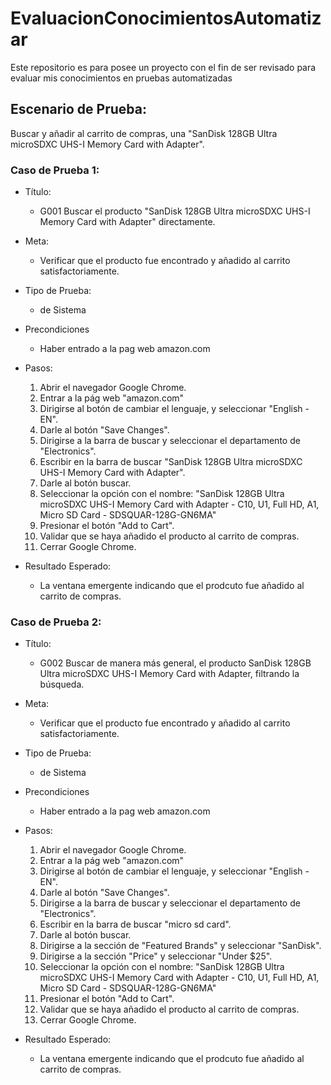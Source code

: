 # EvaluacionConocimientosAutomatizar
Este repositorio es para posee un proyecto con el fin de ser revisado para evaluar mis conocimientos en pruebas automatizadas


## Escenario de Prueba: 
Buscar y añadir al carrito de compras, una "SanDisk 128GB Ultra microSDXC UHS-I Memory Card with Adapter".

### Caso de Prueba 1:

* Título:
	* G001 Buscar el producto "SanDisk 128GB Ultra microSDXC UHS-I Memory Card with Adapter" directamente.

* Meta: 
	* Verificar que el producto fue encontrado y añadido al carrito satisfactoriamente.

* Tipo de Prueba:
	* de Sistema
	
* Precondiciones
	* Haber entrado a la pag web amazon.com
	
* Pasos:
	1. Abrir el navegador Google Chrome.
	1. Entrar a la pág web "amazon.com"
	1. Dirigirse al botón de cambiar el lenguaje, y seleccionar "English -EN".
	1. Darle al botón "Save Changes".
	1. Dirigirse a la barra de buscar y seleccionar el departamento de "Electronics".
	1. Escribir en la barra de buscar "SanDisk 128GB Ultra microSDXC UHS-I Memory Card with Adapter".
	1. Darle al botón buscar.
	1. Seleccionar la opción con el nombre: "SanDisk 128GB Ultra microSDXC UHS-I Memory Card with Adapter - C10, U1, Full HD, A1, Micro SD Card - SDSQUAR-128G-GN6MA"
	1. Presionar el botón "Add to Cart".
	1. Validar que se haya añadido el producto al carrito de compras.
	1. Cerrar Google Chrome.
	
* Resultado Esperado:
	* La ventana emergente indicando que el prodcuto fue añadido al carrito de compras.
	
	
### Caso de Prueba 2:

* Título:
	* G002 Buscar de manera más general, el producto SanDisk 128GB Ultra microSDXC UHS-I Memory Card with Adapter, filtrando la búsqueda.

* Meta: 
	* Verificar que el producto fue encontrado y añadido al carrito satisfactoriamente.

* Tipo de Prueba:
	* de Sistema
	
* Precondiciones
	* Haber entrado a la pag web amazon.com
	
* Pasos:
	1. Abrir el navegador Google Chrome.
	1. Entrar a la pág web "amazon.com"
	1. Dirigirse al botón de cambiar el lenguaje, y seleccionar "English -EN".
	1. Darle al botón "Save Changes".
	1. Dirigirse a la barra de buscar y seleccionar el departamento de "Electronics".
	1. Escribir en la barra de buscar "micro sd card".
	1. Darle al botón buscar.
	1. Dirigirse a la sección de "Featured Brands" y seleccionar "SanDisk".
	1. Dirigirse a la sección "Price" y seleccionar "Under $25".
	1. Seleccionar la opción con el nombre: "SanDisk 128GB Ultra microSDXC UHS-I Memory Card with Adapter - C10, U1, Full HD, A1, Micro SD Card - SDSQUAR-128G-GN6MA"
	1. Presionar el botón "Add to Cart".
	1. Validar que se haya añadido el producto al carrito de compras.
	1. Cerrar Google Chrome.
	
* Resultado Esperado:
	* La ventana emergente indicando que el prodcuto fue añadido al carrito de compras.
